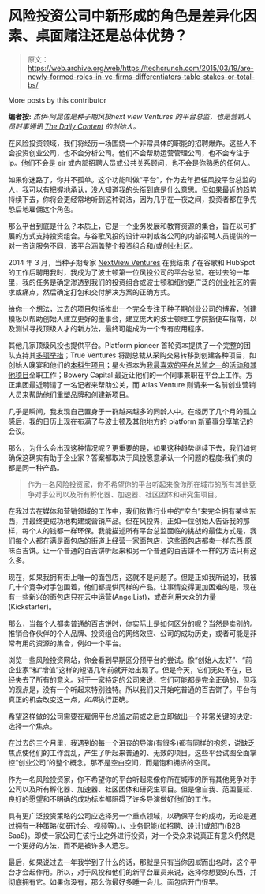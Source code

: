 # 风险投资公司中新形成的角色是差异化因素、桌面赌注还是总体优势？

> 原文：<https://web.archive.org/web/https://techcrunch.com/2015/03/19/are-newly-formed-roles-in-vc-firms-differentiators-table-stakes-or-total-bs/>

More posts by this contributor

**编者按:** *杰伊·阿昆佐是种子期风投next view Ventures 的平台总监，也是营销人员时事通讯 [The Daily Content](https://web.archive.org/web/20221206184701/http://dailycontentnewsletter.com/) 的创始人。*

在风险投资领域，我们将经历一场围绕一个非常具体的职能的招聘爆炸。这些人不会投资创业公司，也不会分析公司。他们不会帮助运营管理公司，也不会专注于 lp。他们不会是 eir 或内部招聘人员或公共关系顾问，也不会是你熟悉的任何人。

如果你迷路了，你并不孤单。这个功能叫做“平台”，作为去年担任风投平台总监的人，我可以有把握地承认，没人知道我的头衔到底是什么意思。但如果最近的趋势持续下去，你将会更经常地听到这种说法，因为几乎在一夜之间，投资者都在争先恐后地雇佣这个角色。

那么平台到底是什么？本质上，它是一个业务发展和教育资源的集合，旨在以可扩展的方式支持投资组合。与谷歌风投的设计冲刺或各公司的内部招聘人员提供的一对一咨询服务不同，该平台涵盖整个投资组合和/或创业社区。

2014 年 3 月，当种子期专家 [NextView Ventures](https://web.archive.org/web/20221206184701/http://nextviewventures.com/) 在我结束了在谷歌和 HubSpot 的工作后聘用我时，我成为了波士顿第一位风投公司的平台总监。在过去的一年里，我的任务是确定渗透到我们的投资组合或波士顿和纽约更广泛的创业社区的需求或痛点，然后确定打包和交付解决方案的正确方式。

给你一个想法，过去的项目包括推出一个完全专注于种子期创业公司的博客，创建模板以帮助创始人建立更好的董事会，建立庞大的波士顿理工学院搭便车指南，以及测试寻找顶级人才的新方法，最终可能成为一个专有应用程序。

其他几家顶级风投也提供平台。Platform pioneer 首轮资本提供了一个完整的团队支持其[多项举措](https://web.archive.org/web/20221206184701/http://firstround.com/About#network)；True Ventures 将副总裁从采购交易转移到创建各种项目，如创始人晚宴和他们的[本科生项目](https://web.archive.org/web/20221206184701/http://www.trueventures.com/tec/)；星火资本为[我最喜欢的平台总监之一](https://web.archive.org/web/20221206184701/http://cmxhub.com/spark-capital-danya-cheskis-gold-on-minimum-viable-community/)的[活动和其他项目](https://web.archive.org/web/20221206184701/http://sparkcapital.tumblr.com/tagged/events)全职工作；Bowery Capital 最近让他们的一个同事兼职在平台上工作。方正集团最近聘请了一名记者来帮助公关，而 Atlas Venture 则请来一名前创业营销人员来帮助他们重塑品牌和创建新项目。

几乎是瞬间，我发现自己置身于一群越来越多的同龄人中。在经历了几个月的孤立感后，我的日历上现在布满了与波士顿及其他地方的 platform 新董事分享笔记的会议。

那么，为什么会出现这种情况呢？更重要的是，如果这种趋势继续下去，我们如何确保这确实有助于企业家？答案都取决于风投愿意承认一个问题的程度:我们卖的都是同一种产品。

> 作为一名风险投资家，你不希望你的平台听起来像你所在城市的所有其他竞争对手公司以及所有孵化器、加速器、社区团体和研究生项目。

在我过去在媒体和营销领域的工作中，我们依靠行业中的“空白”来完全拥有某些东西，并最终更成功地构建或营销产品。但在风投界，正如一位创始人告诉我的那样，每个人的钱都一样环保。我能描述所有平台总监面临的挑战的最佳方式是，我们每个人都在满是面包店的街道上经营一家面包店，这些面包店都卖一样东西:原味百吉饼。让一个普通的百吉饼听起来和另一个普通的百吉饼不一样的方法只有这么多。

现在，如果我拥有街上唯一的面包店，这就不是问题了。但是正如我所说的，我被几十个竞争对手包围着，他们都提供同样的产品。让事情变得更加困难的是，现在有一些新兴的面包店只在云中运营(AngelList)，或者利用大众的力量(Kickstarter)。

那么，当每个人都卖普通的百吉饼时，你实际上是如何区分的呢？当然是卖别的。推销合作伙伴的个人品牌、投资组合的网络效应、公司的成功历史，或者可能是非常有用的资源的集合，例如一个平台。

浏览一些风险投资网站，你会看到早期区分预平台的尝试。像“创始人友好”、“前企业家”和“增值”这样的短语几年前就开始出现了。但是今天，它们无处不在，已经失去了所有的意义。对于一家特定的公司来说，它们可能都是完全正确的，但我的观点是，没有一个听起来特别独特。所以我们又开始吃普通的百吉饼了。平台有真正的机会改变这一点，*如果*执行正确。

希望这样做的公司需要在雇佣平台总监之前或之后立即做出一个非常关键的决定:选择一个焦点。

在过去的三个月里，我遇到的每一个沮丧的导演(有很多)都有同样的抱怨，说缺乏焦点使他们的工作混乱，产生了听起来普通的、无效的项目。这些平台试图全面掌控“创业公司”的整个概念。那不是空白空间，而是饱和拥挤的空间。

作为一名风险投资家，你不希望你的平台听起来像你所在城市的所有其他竞争对手公司以及所有孵化器、加速器、社区团体和研究生项目。但是像自我、范围蔓延、良好的愿望和不明确的成功标准都阻碍了许多导演做好他们的工作。

具有更广泛投资策略的公司应选择另一个重点领域，以确保平台的成功，无论是通过拥有一种策略(如研讨会、视频等)。)、业务职能(如招聘、设计)或部门(B2B SaaS)。即使一家公司在该行业之外进行投资，对一个受众来说真正有意义仍然是一个更好的方法，而不是被许多人遗忘。

最后，如果说过去一年我学到了什么的话，那就是只有当你因*或*而出名时，这个平台才会起作用。所以，对于风投和他们的新平台雇员来说，选择你想要的东西，并彻底拥有它。如果你没有，那么你最好多睡一会儿。面包店开门很早。